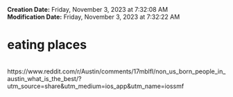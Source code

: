 <div><b>Creation Date:</b> Friday, November 3, 2023 at 7:32:08 AM<br></div>
<div><b>Modification Date:</b> Friday, November 3, 2023 at 7:32:22 AM<br></div>
<div><h1>eating places </h1></div>
<div><br></div>
<div>https://www.reddit.com/r/Austin/comments/17mblfl/non_us_born_people_in_austin_what_is_the_best/?utm_source=share&amputm_medium=ios_app&amputm_name=iossmf</div>

